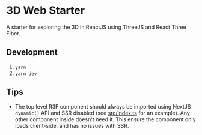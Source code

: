 # 3D Web Starter

A starter for exploring the 3D in ReactJS using ThreeJS and React Three Fiber.

## Development

1. `yarn`
1. `yarn dev`

## Tips

- The top level R3F component should always be imported using NextJS `dynamic()` API and SSR disabled (see [src/index.ts](src/index.ts) for an example). Any other component inside doesn't need it. This ensure the component only loads client-side, and has no issues with SSR.
